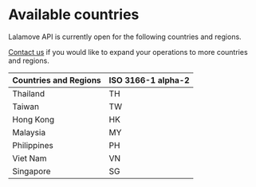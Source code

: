 # Available countries

Lalamove API is currently open for the following countries and regions.

<aside class="success"><a href="#sales">Contact us</a> if you would like to expand your operations to more countries and regions.</aside>

| Countries and Regions | ISO 3166-1 alpha-2 |
| --------------------- | ------------------ |
| Thailand              | TH                 |
| Taiwan                | TW                 |
| Hong Kong             | HK                 |
| Malaysia              | MY                 |
| Philippines           | PH                 |
| Viet Nam              | VN                 |
| Singapore             | SG                 |
